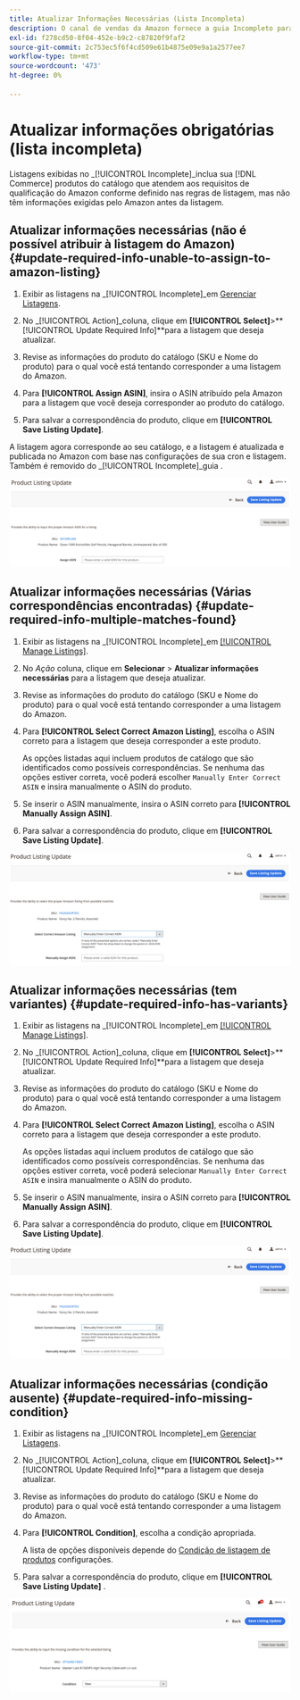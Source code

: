 ```yaml
---
title: Atualizar Informações Necessárias (Lista Incompleta)
description: O canal de vendas da Amazon fornece a guia Incompleto para monitorar produtos do catálogo de comércio que não têm informações exigidas pela Amazon.
exl-id: f278cd50-8f04-452e-b9c2-c87820f9faf2
source-git-commit: 2c753ec5f6f4cd509e61b4875e09e9a1a2577ee7
workflow-type: tm+mt
source-wordcount: '473'
ht-degree: 0%

---
```


# Atualizar informações obrigatórias (lista incompleta)

Listagens exibidas no _[!UICONTROL Incomplete]_inclua sua [!DNL Commerce] produtos do catálogo que atendem aos requisitos de qualificação do Amazon conforme definido nas regras de listagem, mas não têm informações exigidas pelo Amazon antes da listagem.

## Atualizar informações necessárias (não é possível atribuir à listagem do Amazon) {#update-required-info-unable-to-assign-to-amazon-listing}

1. Exibir as listagens na _[!UICONTROL Incomplete]_em [Gerenciar Listagens](./managing-product-listings.md).

1. No _[!UICONTROL Action]_coluna, clique em **[!UICONTROL Select]**>**[!UICONTROL Update Required Info]**para a listagem que deseja atualizar.

1. Revise as informações do produto do catálogo (SKU e Nome do produto) para o qual você está tentando corresponder a uma listagem do Amazon.

1. Para **[!UICONTROL Assign ASIN]**, insira o ASIN atribuído pela Amazon para a listagem que você deseja corresponder ao produto do catálogo.

1. Para salvar a correspondência do produto, clique em **[!UICONTROL Save Listing Update]**.

A listagem agora corresponde ao seu catálogo, e a listagem é atualizada e publicada no Amazon com base nas configurações de sua cron e listagem. Também é removido do _[!UICONTROL Incomplete]_guia .

![Atribuir manualmente o ASIN sem correspondência de listagem](assets/amazon-listing-update-assign-asin.png)

## Atualizar informações necessárias (Várias correspondências encontradas) {#update-required-info-multiple-matches-found}

1. Exibir as listagens na _[!UICONTROL Incomplete]_em [[!UICONTROL Manage Listings]](./managing-product-listings.md).

1. No _Ação_ coluna, clique em **Selecionar** > **Atualizar informações necessárias** para a listagem que deseja atualizar.

1. Revise as informações do produto do catálogo (SKU e Nome do produto) para o qual você está tentando corresponder a uma listagem do Amazon.

1. Para **[!UICONTROL Select Correct Amazon Listing]**, escolha o ASIN correto para a listagem que deseja corresponder a este produto.

   As opções listadas aqui incluem produtos de catálogo que são identificados como possíveis correspondências. Se nenhuma das opções estiver correta, você poderá escolher `Manually Enter Correct ASIN` e insira manualmente o ASIN do produto.

1. Se inserir o ASIN manualmente, insira o ASIN correto para **[!UICONTROL Manually Assign ASIN]**.

1. Para salvar a correspondência do produto, clique em **[!UICONTROL Save Listing Update]**.

![Selecionar manualmente o ASIN de várias correspondências possíveis](assets/amazon-listing-update-multiple-matches.png)

## Atualizar informações necessárias (tem variantes) {#update-required-info-has-variants}

1. Exibir as listagens na _[!UICONTROL Incomplete]_em [[!UICONTROL Manage Listings]](./managing-product-listings.md).

1. No _[!UICONTROL Action]_coluna, clique em **[!UICONTROL Select]**>**[!UICONTROL Update Required Info]**para a listagem que deseja atualizar.

1. Revise as informações do produto do catálogo (SKU e Nome do produto) para o qual você está tentando corresponder a uma listagem do Amazon.

1. Para **[!UICONTROL Select Correct Amazon Listing]**, escolha o ASIN correto para a listagem que deseja corresponder a este produto.

   As opções listadas aqui incluem produtos de catálogo que são identificados como possíveis correspondências. Se nenhuma das opções estiver correta, você poderá selecionar `Manually Enter Correct ASIN` e insira manualmente o ASIN do produto.

1. Se inserir o ASIN manualmente, insira o ASIN correto para **[!UICONTROL Manually Assign ASIN]**.

1. Para salvar a correspondência do produto, clique em **[!UICONTROL Save Listing Update]**.

![Selecionar manualmente o ASIN de possíveis correspondências de variante](assets/amazon-listing-update-multiple-matches.png)

## Atualizar informações necessárias (condição ausente) {#update-required-info-missing-condition}

1. Exibir as listagens na _[!UICONTROL Incomplete]_em [Gerenciar Listagens](./managing-product-listings.md).

1. No _[!UICONTROL Action]_coluna, clique em **[!UICONTROL Select]**>**[!UICONTROL Update Required Info]**para a listagem que deseja atualizar.

1. Revise as informações do produto do catálogo (SKU e Nome do produto) para o qual você está tentando corresponder a uma listagem do Amazon.

1. Para **[!UICONTROL Condition]**, escolha a condição apropriada.

   A lista de opções disponíveis depende do [Condição de listagem de produtos](./product-listing-condition.md) configurações.

1. Para salvar a correspondência do produto, clique em **[!UICONTROL Save Listing Update]** .

![Atualizar manualmente a condição ausente](assets/amazon-update-listing-missing-condition.png)
